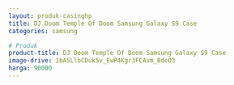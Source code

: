 ```yaml
---
layout: produk-casinghp
title: DJ Doom Temple Of Doom Samsung Galaxy S9 Case
categories: samsung

# Produk
product-title: DJ Doom Temple Of Doom Samsung Galaxy S9 Case
image-drive: 1bA5LlbCDuk5v_EwP4Kgr3FCAvm_BdcO3
harga: 90000
---
```


